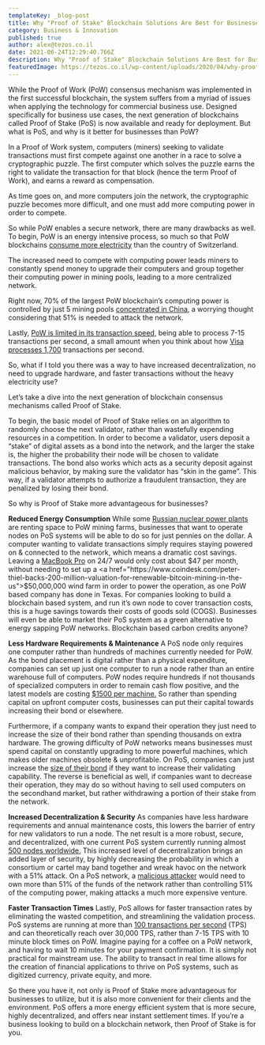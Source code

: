 ```yaml
---
templateKey: _blog-post
title: Why "Proof of Stake" Blockchain Solutions Are Best for Businesses
category: Business & Innovation
published: true
author: alex@tezos.co.il
date: 2021-06-24T12:29:40.766Z
description: Why "Proof of Stake" Blockchain Solutions Are Best for Businesses
featuredImage: https://tezos.co.il/wp-content/uploads/2020/04/why-proof-of-stake-blockchain-solutions-are-best-for-businesses_cover.png
---
```


While the Proof of Work (PoW) consensus mechanism was implemented in the first successful blockchain, the system suffers from a myriad of issues when applying the technology for commercial business use. Designed specifically for business use cases, the next generation of blockchains called Proof of Stake (PoS) is now available and ready for deployment. But what is PoS, and why is it better for businesses than PoW?

In a Proof of Work system, computers (miners) seeking to validate transactions must first compete against one another in a race to solve a cryptographic puzzle. The first computer which solves the puzzle earns the right to validate the transaction for that block (hence the term Proof of Work), and earns a reward as compensation.

As time goes on, and more computers join the network, the cryptographic puzzle becomes more difficult, and one must add more computing power in order to compete.

So while PoW enables a secure network, there are many drawbacks as well. To begin, PoW is an energy intensive process, so much so that PoW blockchains <a href="https://www.bbc.com/news/technology-48853230">consume more electricity</a> than the country of Switzerland.

The increased need to compete with computing power leads miners to constantly spend money to upgrade their computers and group together their computing power in mining pools, leading to a more centralized network.

Right now, 70% of the largest PoW blockchain’s computing power is controlled by just 5 mining pools <a href="https://www.buybitcoinworldwide.com/mining/pools/">concentrated in China</a>, a worrying thought considering that 51% is needed to attack the network.

Lastly, <a href="https://medium.com/@Equisafe/easily-understand-the-difference-between-private-blockchain-and-public-blockchain-2c4f9b2111b">PoW is limited in its transaction speed,</a> being able to process 7-15 transactions per second, a small amount when you think about how <a href="https://news.bitcoin.com/no-visa-doesnt-handle-24000-tps-and-neither-does-your-pet-blockchain/">Visa processes 1,700</a> transactions per second.

So, what if I told you there was a way to have increased decentralization, no need to upgrade hardware, and faster transactions without the heavy electricity use?

Let’s take a dive into the next generation of blockchain consensus mechanisms called Proof of Stake.

To begin, the basic model of Proof of Stake relies on an algorithm to randomly choose the next validator, rather than wastefully expending resources in a competition. In order to become a validator, users deposit a “stake” of digital assets as a bond into the network, and the larger the stake is, the higher the probability their node will be chosen to validate transactions. The bond also works which acts as a security deposit against malicious behavior, by making sure the validator has “skin in the game”. This way, if a validator attempts to authorize a fraudulent transaction, they are penalized by losing their bond.

So why is Proof of Stake more advantageous for businesses?

<strong>Reduced Energy Consumption</strong> While some <a href="https://twitter.com/AssalRad/status/1235453264411254784?ref_src=twsrc%5Etfw%7Ctwcamp%5Etweetembed%7Ctwterm%5E1235453264411254784&amp;ref_url=https://www.timesofisrael.com/liveblog-march-5-2020/">Russian nuclear power plants</a> are renting space to PoW mining farms, businesses that want to operate nodes on PoS systems will be able to do so for just pennies on the dollar. A computer wanting to validate transactions simply requires staying powered on &amp; connected to the network, which means a dramatic cost savings. Leaving a <a href="https://www.overclockers.com/how-much-does-it-cost-to-run-your-pc/">MacBook Pro</a> on 24/7 would only cost about $47 per month, without needing to set up a <a href="https://www.coindesk.com/peter-thiel-backs-200-million-valuation-for-renewable-bitcoin-mining-in-the-us">$50,000,000 wind farm</a> in order to power the operation, as one PoW based company has done in Texas. For companies looking to build a blockchain based system, and run it’s own node to cover transaction costs, this is a huge savings towards their costs of goods sold (COGS). Businesses will even be able to market their PoS system as a green alternative to energy sapping PoW networks. Blockchain based carbon credits anyone?

<strong>Less Hardware Requirements &amp; Maintenance</strong> A PoS node only requires one computer rather than hundreds of machines currently needed for PoW. As the bond placement is digital rather than a physical expenditure, companies can set up just one computer to run a node rather than an entire warehouse full of computers. PoW nodes require hundreds if not thousands of specialized computers in order to remain cash flow positive, and the latest models are costing <a href="https://shop.bitmain.com/">$1500 per machine.</a> So rather than spending capital on upfront computer costs, businesses can put their capital towards increasing their bond or elsewhere.

Furthermore, if a company wants to expand their operation they just need to increase the size of their bond rather than spending thousands on extra hardware. The growing difficulty of PoW networks means businesses must spend capital on constantly upgrading to more powerful machines, which makes older machines obsolete &amp; unprofitable. On PoS, companies can just increase the <a href="https://medium.com/@bakechain/baking-on-tezos-34d952d79c9d">size of their bond</a> if they want to increase their validating capability. The reverse is beneficial as well, if companies want to decrease their operation, they may do so without having to sell used computers on the secondhand market, but rather withdrawing a portion of their stake from the network.

<strong>Increased Decentralization &amp; Security</strong> As companies have less hardware requirements and annual maintenance costs, this lowers the barrier of entry for new validators to run a node. The net result is a more robust, secure, and decentralized, with one current PoS system currently running almost <a href="https://tezos.stackexchange.com/questions/1578/how-many-bakers-on-currently-baking-on-tezos">500 nodes worldwide.</a> This increased level of decentralization brings an added layer of security, by highly decreasing the probability in which a consortium or cartel may band together and wreak havoc on the network with a 51% attack. On a PoS network, a <a href="https://shop.bitmain.com/">malicious attacker</a> would need to own more than 51% of the funds of the network rather than controlling 51% of the computing power, making attacks a much more expensive venture.

<strong>Faster Transaction Times</strong> Lastly, PoS allows for faster transaction rates by eliminating the wasted competition, and streamlining the validation process. PoS systems are running at more than <a href="https://medium.com/@Equisafe/easily-understand-the-difference-between-private-blockchain-and-public-blockchain-2c4f9b2111b">100 transactions per second</a> (TPS) and can theoretically reach over 30,000 TPS, rather than 7-15 TPS with 10 minute block times on PoW. Imagine paying for a coffee on a PoW network, and having to wait 10 minutes for your payment confirmation. It is simply not practical for mainstream use. The ability to transact in real time allows for the creation of financial applications to thrive on PoS systems, such as digitized currency, private equity, and more.

So there you have it, not only is Proof of Stake more advantageous for businesses to utilize, but it is also more convenient for their clients and the environment. PoS offers a more energy efficient system that is more secure, highly decentralized, and offers near instant settlement times. If you’re a business looking to build on a blockchain network, then Proof of Stake is for you.
